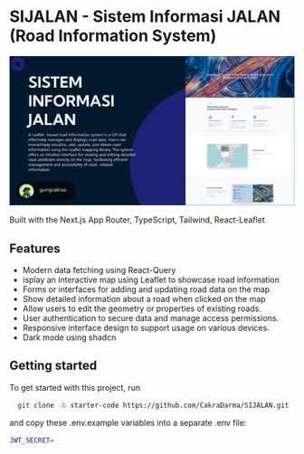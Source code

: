 # SIJALAN - Sistem Informasi JALAN (Road Information System)

![alt](/public/og.jpg)

Built with the Next.js App Router, TypeScript, Tailwind, React-Leaflet

## Features

- Modern data fetching using React-Query
- isplay an interactive map using Leaflet to showcase road information
- Forms or interfaces for adding and updating road data on the map
- Show detailed information about a road when clicked on the map
- Allow users to edit the geometry or properties of existing roads.
- User authentication to secure data and manage access permissions.
- Responsive interface design to support usage on various devices.
- Dark mode using shadcn

## Getting started

To get started with this project, run

```bash
  git clone -b starter-code https://github.com/CakraDarma/SIJALAN.git
```

and copy these .env.example variables into a separate .env file:

```bash
JWT_SECRET=

```
